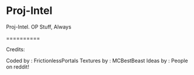 Proj-Intel
==========

Proj-Intel. OP Stuff, Always

==========

Credits:

Coded by : FrictionlessPortals
Textures by : MCBestBeast
Ideas by : People on reddit!


